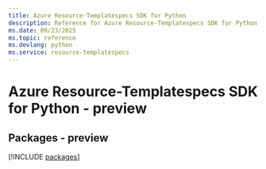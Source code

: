```yaml
---
title: Azure Resource-Templatespecs SDK for Python
description: Reference for Azure Resource-Templatespecs SDK for Python
ms.date: 09/23/2025
ms.topic: reference
ms.devlang: python
ms.service: resource-templatespecs
---
```

# Azure Resource-Templatespecs SDK for Python - preview
## Packages - preview
[!INCLUDE [packages](resource-templatespecs-index.md)]